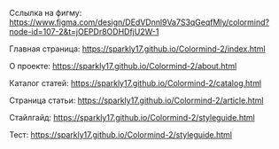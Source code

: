 Сслылка на фигму: https://www.figma.com/design/DEdVDnnl9Va7S3qGeqfMly/colormind?node-id=107-2&t=jOEPDr8ODHDfjU2W-1

Главная страница: https://sparkly17.github.io/Colormind-2/index.html

О проекте: https://sparkly17.github.io/Colormind-2/about.html

Каталог статей: https://sparkly17.github.io/Colormind-2/catalog.html

Страница статьи: https://sparkly17.github.io/Colormind-2/article.html

Стайлгайд: https://sparkly17.github.io/Colormind-2/styleguide.html

Тест: https://sparkly17.github.io/Colormind-2/styleguide.html
